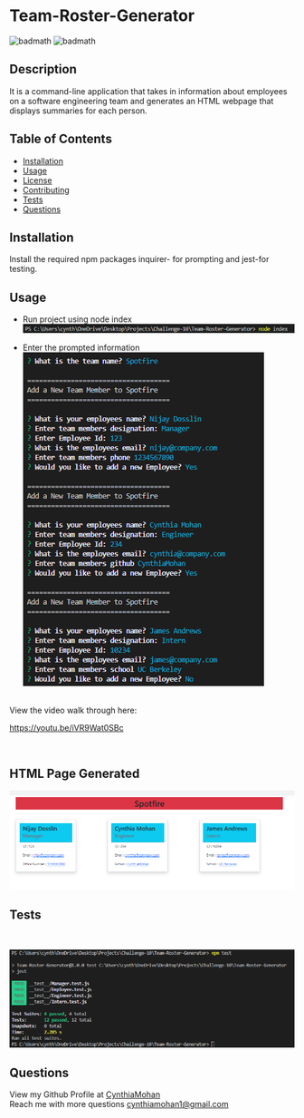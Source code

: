 # Team-Roster-Generator


![badmath](https://img.shields.io/static/v1?label=tech&message=Nodejs&color=informational)
![badmath](https://img.shields.io/static/v1?label=tech&message=Bootstrap&color=informational)

## Description
It is a command-line application that takes in information about employees on a software engineering team and generates an HTML webpage that displays summaries for each person.

## Table of Contents 

* [Installation](#installation)
* [Usage](#usage)
* [License](#license)
* [Contributing](#contributing)
* [Tests](#tests)
* [Questions](#questions)


## Installation
Install the required npm packages inquirer- for prompting  and jest-for testing. 

## Usage 
* Run project using node index<br/>
![Node index](./assets/images/run1.png)

* Enter the prompted information</br>
![Enter Info](./assets/images/input-screenshot.png)

<br/>
View the video walk through here:

https://youtu.be/iVR9Wat0SBc

<br/>

## HTML Page Generated

![Output](./assets/images/output-screenshot.png)

## Tests
<br/>

![Tests](./assets/images/test-screenshot.png)


## Questions
View my Github Profile at [CynthiaMohan](http://github.com/CynthiaMohan)
<br />
Reach me with more questions <cynthiamohan1@gmail.com>


